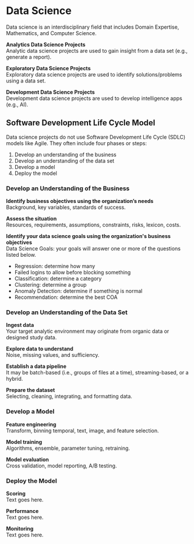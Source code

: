 # Data Science
Data science is an interdisciplinary field that includes Domain Expertise, Mathematics, and Computer Science. 

**Analytics Data Science Projects**  
Analytic data science projects are used to gain insight from a data set (e.g., generate a report). 

**Exploratory Data Science Projects**  
Exploratory data science projects are used to identify solutions/problems using a data set.

**Development Data Science Projects**  
Development data science projects are used to develop intelligence apps (e.g., AI). 

## Software Development Life Cycle Model
Data science projects do not use Software Development Life Cycle (SDLC) models like Agile. They often include four phases or steps:
1. Develop an understanding of the business
2. Develop an understanding of the data set
3. Develop a model
4. Deploy the model

### Develop an Understanding of the Business
**Identify business objectives using the organization’s needs**  
Background, key variables, standards of success.

**Assess the situation**  
Resources, requirements, assumptions, constraints, risks, lexicon, costs.

**Identify your data science goals using the organization's business objectives**  
Data Science Goals: your goals will answer one or more of the questions listed below.
* Regression: determine how many
* Failed logins to allow before blocking something
* Classification: determine a category
* Clustering: determine a group
* Anomaly Detection: determine if something is normal
* Recommendation: determine the best COA

### Develop an Understanding of the Data Set
**Ingest data**  
Your target analytic environment may originate from organic data or designed study data.

**Explore data to understand**  
Noise, missing values, and sufficiency.

**Establish a data pipeline**  
It may be batch-based (i.e., groups of files at a time), streaming-based, or a hybrid.

**Prepare the dataset**  
Selecting, cleaning, integrating, and formatting data.

### Develop a Model
**Feature engineering**  
Transform, binning temporal, text, image, and feature selection.

**Model training**  
Algorithms, ensemble, parameter tuning, retraining.

**Model evaluation**  
Cross validation, model reporting, A/B testing.

### Deploy the Model
**Scoring**  
Text goes here.

**Performance**  
Text goes here.

**Monitoring**  
Text goes here.
